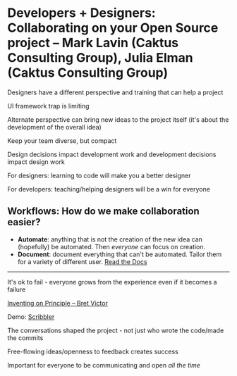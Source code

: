 # Developers + Designers: Collaborating on your Open Source project – Mark Lavin (Caktus Consulting Group), Julia Elman (Caktus Consulting Group)

Designers have a different perspective and training that can help a project

UI framework trap is limiting

Alternate perspective can bring new ideas to the project itself (it's about the development of the overall idea)

Keep your team diverse, but compact

Design decisions impact development work and development decisions impact design work

For designers: learning to code will make you a better designer

For developers: teaching/helping designers will be a win for everyone

## Workflows: How do we make collaboration easier?

- **Automate**: anything that is not the creation of the new idea can (hopefully) be automated. Then *everyone* can focus on creation.
- **Document**: document everything that can't be automated. Tailor them for a variety of different user. [Read the Docs](https://readthedocs.org/)

---

It's ok to fail - everyone grows from the experience even if it becomes a failure

[Inventing on Principle – Bret Victor](http://vimeo.com/36579366/)

Demo: [Scribbler](https://github.com/caktus/django-scribbler)

The conversations shaped the project - not just who wrote the code/made the commits

Free-flowing ideas/openness to feedback creates success

Important for everyone to be communicating and open *all the time*
